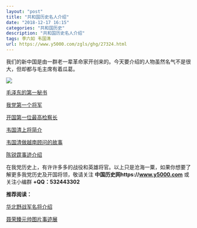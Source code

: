 ```yaml
---
layout: "post"
title: "共和国历史名人介绍"
date: "2018-12-17 16:15"
categories: "共和国历史"
description: "共和国历史名人介绍"
tags: 李六如 韦国清
url: https://www.y5000.com/zgls/ghg/27324.html
---
```






我们的新中国是由一群老一辈革命家开创来的。今天要介绍的人物虽然名气不是很大，但却都与毛主席有着瓜葛。

![](https://img.y5000.com/uploads/allimg/180102/13-1P102144Zc29.jpg)

[毛泽东的第一秘书](https://www.y5000.com/plus/view.php?aid=27191)

[我党第一个将军](https://www.y5000.com/zgls/ghg/27194.html)

[开国第一位最高检察长](https://www.y5000.com/plus/view.php?aid=27189)

[韦国清上将简介](https://www.y5000.com/plus/view.php?aid=27201)

[韦国清做越南顾问的故事](https://www.y5000.com/plus/view.php?aid=27202)

[ 陈锐霆事迹介绍 ](https://www.y5000.com/plus/view.php?aid=27138)

在我党历史上，有许许多多的战役和英雄将官。以上只是沧海一粟，如果你想要了解更多我党历史及开国将领，敬请关注
**中国历史网https://www.y5000.com** 或关注小编群 **+QQ：532443302**

**推荐阅读：**

[华北野战军名将介绍](https://www.y5000.com/plus/view.php?aid=27107)

[ 聂荣臻元帅图片事迹展](https://www.y5000.com/plus/view.php?aid=27128)
